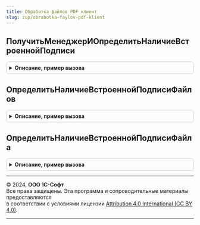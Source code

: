 ```yaml
---
title: Обработка файлов PDF клиент
slug: zup/obrabotka-faylov-pdf-klient
---
```



## ПолучитьМенеджерИОпределитьНаличиеВстроеннойПодписи
<details style="margin: 1em 0; padding: 0.5em; border: 1px solid #ccc; border-radius: 6px;">

<summary style="font-weight: bold; cursor: pointer;">Описание, пример вызова</summary>

```bsl

// Параметры:
//  ОписаниеФайлов - Массив (Адрес, Имя)
//
Процедура ПолучитьМенеджерИОпределитьНаличиеВстроеннойПодписи(ВыполняемоеОповещение, ОписаниеФайлов, МенеджерКриптографии = Неопределено) Экспорт
```

Пример вызова
```bsl
ОбработкаФайловPDFКлиент.ПолучитьМенеджерИОпределитьНаличиеВстроеннойПодписи(ВыполняемоеОповещение, ОписаниеФайлов, МенеджерКриптографии);
```
</details>

## ОпределитьНаличиеВстроеннойПодписиФайлов
<details style="margin: 1em 0; padding: 0.5em; border: 1px solid #ccc; border-radius: 6px;">

<summary style="font-weight: bold; cursor: pointer;">Описание, пример вызова</summary>

```bsl

// Параметры:
//  ОписаниеФайлов - Массив (Адрес, Имя)
//
Процедура ОпределитьНаличиеВстроеннойПодписиФайлов(ВыполняемоеОповещение, ОписаниеФайлов, МенеджерКриптографии) Экспорт
```

Пример вызова
```bsl
ОбработкаФайловPDFКлиент.ОпределитьНаличиеВстроеннойПодписиФайлов(ВыполняемоеОповещение, ОписаниеФайлов, МенеджерКриптографии) 
```
</details>

## ОпределитьНаличиеВстроеннойПодписиФайла
<details style="margin: 1em 0; padding: 0.5em; border: 1px solid #ccc; border-radius: 6px;">

<summary style="font-weight: bold; cursor: pointer;">Описание, пример вызова</summary>

```bsl

// Параметры:
//  ОписаниеФайла - Адрес, Имя
//
Процедура ОпределитьНаличиеВстроеннойПодписиФайла(ВыполняемоеОповещение, ОписаниеФайла, МенеджерКриптографии) Экспорт
```

Пример вызова
```bsl
ОбработкаФайловPDFКлиент.ОпределитьНаличиеВстроеннойПодписиФайла(ВыполняемоеОповещение, ОписаниеФайла, МенеджерКриптографии) 
```
</details>

---

© 2024, **ООО 1С-Софт**  
Все права защищены. Эта программа и сопроводительные материалы предоставляются  
в соответствии с условиями лицензии [Attribution 4.0 International (CC BY 4.0)](https://creativecommons.org/licenses/by/4.0/legalcode).

---
